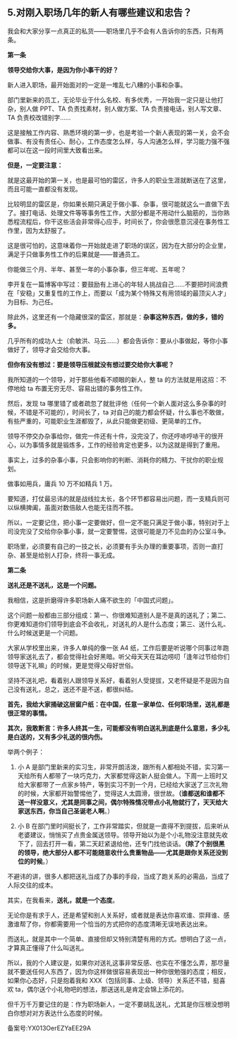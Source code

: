 ## 5.对刚入职场几年的新人有哪些建议和忠告？
我会和大家分享一点真正的私货——职场里几乎不会有人告诉你的东西，只有两条。


**第一条**   

**领导交给你大事，是因为你小事干的好？**


新人进入职场，最开始面对的一定是一堆乱七八糟的小事和杂事。


部门里新来的员工，无论毕业于什么名校、有多优秀，一开始我一定只是让他打杂，别人做 PPT、TA 负责找素材，别人做方案、TA 负责接电话，别人写文章、TA 负责校改错别字……


这是接触工作内容、熟悉环境的第一步，也是考验一个新人表现的第一关，会不会做事、有没有责任心、耐心，工作态度怎么样，与人沟通怎么样，学习能力强不强都可以在这一段时间里大致看出来。


**但是，一定要注意：**


就是这最开始的第一关，也是最可怕的雷区，许多人的职业生涯就断送在了这里，而且可能一直都没有发现。


比较明显的雷区是，你如果长期只满足于做小事、杂事，很可能就这么一直做下去了。接打电话、处理文件等等事务性工作，大部分都是不用动什么脑筋的，当你熟悉程流程后，你干这些活会非常得心应手，时间长了，你会很愿意沉浸在事务性工作里，因为太舒服了。


这是很可怕的，这意味着你一开始就走进了职场的误区，因为在大部分的企业里，满足于只做事务性工作的后果就是——普通员工。


你能做三个月、半年、甚至一年的小事杂事，但三年呢、五年呢？


李开复在一篇博客中写过：要鼓励有上进心的年轻人挑战自己……不要把时间浪费在「安稳」又重复性的工作上，而要以「成为某个特殊又有用领域的最顶尖人才」为目标、为己任。


除此外，这里还有一个隐藏很深的雷区，那就是：**杂事这种东西，做的多，错的多。**


几乎所有的成功人士（俞敏洪、马云……）都会告诉你：要从小事做起，等你小事做好了，领导才会交给你大事。


**但你有没有想过：要是领导压根就没有想过要交给你大事呢？**


我所知道的一个领导，对于那些他看不顺眼的新人，整 ta 的方法就是用这招：不停地给 ta 布置无穷无尽、容易出错的事务性工作。


然后，发现 ta 哪里错了或者疏忽了就批评他（任何一个新人面对这么多杂事的时候，不错是不可能的），时间长了，ta 对自己的能力都会怀疑，什么事也不敢做，有些严重的，可能职业生涯都毁了，从此只能做更初级、更简单的工作。


领导不停交办杂事给你，做完一件还有十件，没完没了，你还哼哧哼哧干的很开心，以为事情多就是锻炼多，工作的经验肯定也更多，以为这就是得到了重用。


事实上，过多的杂事小事，只会影响你的判断、消耗你的精力、干扰你的职业规划。


做事如用兵，庸兵 10 万不如精兵 1 万。


要知道，打仗最忌讳的就是战线拉太长，各个环节都容易出问题，而一支精兵则可以纵横捭阖，虽面对数倍敌人也能无往而不胜。


所以，一定要记住，把小事一定要做好，但一定不能只满足于做小事，特别对于上司没完没了交给你杂事小事，就一定要警惕，这很可能是刀不见血的办公室斗争。


职场里，必须要有自己的一技之长，必须要有手头办理的重要事项，否则一直打杂、甚至是给别人打杂，终将一事无成。


**第二条**   

**送礼还是不送礼，这是一个问题。**


我相信，这是折磨得许多职场新人痛不欲生的「中国式问题」。


这个问题一般都由三部分组成：第一、你很难知道别人是不是真的送礼了；第二、你更难知道你们领导到底会不会收礼，对送礼的人是什么态度；第三、送什么礼、什么时候送更是一个问题。


大家从学校里出来，许多人单纯的像一张 A4 纸，工作后要是听说哪个同事过年跑领导家送礼去了，都会觉得社会好黑暗。听父母天天在耳边唠叨「逢年过节给你们领导送下礼嘛」的时候，更是觉得父母好世俗。


坚持不送礼吧，看着别人跟领导关系好，看着别人受提拔，又老怀疑是不是因为自己没有送礼，总之，送还不是不送，都很纠结。


**首先，我给大家捅破这层窗户纸：在中国，任意一家单位、任何职场里，送礼都是很正常的事情。**


**其次，我敢断言：许多人终其一生，可能都没有明白送礼到底是什么意思，多少礼是白送的，又有多少礼送的很内伤。**


举两个例子：


1. 小 A 是部门里新来的实习生，非常开朗活泼，跟所有人都相处不错，实习第一天给所有人都带了一块巧克力，大家都觉得这新人挺会做人。下周一上班时又给大家都带了一点家乡特产，等到实习不到一个月，已经给大家送了三次礼物的时候，大家都开始警惕他了，觉得这人太圆滑，很世故。**（谁都送和谁都不送一样没意义，尤其是同事之间，偶尔特殊情况带点小礼物就行了，天天给大家送东西，你当自己圣诞老人啊**。）


2. 小 B 在部门里时间挺长了，工作非常踏实，但就是一直得不到提拔，后来听从老婆建议，悄悄买了点贵金属送领导。领导开始以为是个小礼物没注意就先收下了，回去打开一看，第二天赶紧退给他，还专门找他谈话。**（除了个别很黑的领导，绝大部分人都不可能随意收什么贵重物品——尤其是跟你关系还没到位的时候**。）


不避讳的讲，很多人都把送礼当成了办事的手段，当成了跑关系的必需品，当成了人际交往的成本。


其实，在我看来，**送礼，就是一个态度**。


无论你是有求于人，还是希望和别人关系好，或者就是表达你喜欢谁、崇拜谁、感激谁帮了你，你都需要用一个恰当的方式把你的态度清晰无误地表达出来。


而送礼，就是其中一个简单、直接但却又特别清楚有用的方式。想明白了这一点，才算真正懂得了什么叫送礼。


所以，我的个人建议是，如果你对送礼这事非常反感、也实在不懂怎么弄，那尽量就不要送任何人东西了，因为你这样做很容易表现出一种你很勉强的态度；相反，如果你心态好，只是抱着我和 XXX（包括同事、上级、领导）关系还不错，挺喜欢 ta，偶尔送个小礼物吧的想法，那送送礼是肯定会锦上添花的。


但千万千万要记住的是：作为职场新人，一定不要胡乱送礼，尤其是你压根没想明白你想对对方表达什么态度的时候。


备案号:YX013OerEZYaEE29A

